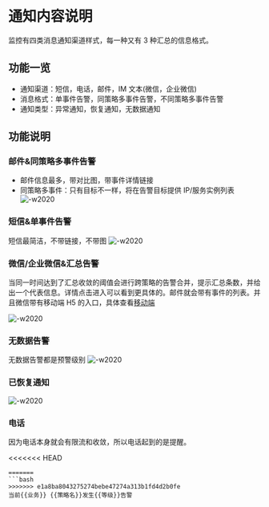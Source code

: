 # 通知内容说明

监控有四类消息通知渠道样式，每一种又有 3 种汇总的信息格式。 

## 功能一览

* 通知渠道：短信，电话，邮件，IM 文本(微信，企业微信)
* 消息格式：单事件告警，同策略多事件告警，不同策略多事件告警
* 通知类型：异常通知，恢复通知，无数据通知

## 功能说明

### 邮件&同策略多事件告警

* 邮件信息最多，带对比图，带事件详情链接
* 同策略多事件：只有目标不一样，将在告警目标提供 IP/服务实例列表
![-w2020](media/15911009385709.jpg)

### 短信&单事件告警

短信最简洁，不带链接，不带图
![-w2020](media/15911011080145.jpg)

### 微信/企业微信&汇总告警

当同一时间达到了汇总收敛的阈值会进行跨策略的告警合并，提示汇总条数，并给出一个代表信息。详情点击进入可以看到更具体的。邮件就会带有事件的列表。并且微信带有移动端 H5 的入口，具体查看[移动端](h5_app.md)

![-w2020](media/15911013706265.jpg)

### 无数据告警

无数据告警都是预警级别
![-w2020](media/15911562374591.jpg)

### 已恢复通知

![-w2020](media/15911563921839.jpg)

### 电话

因为电话本身就会有限流和收敛，所以电话起到的是提醒。

<<<<<<< HEAD
```plain
=======
```bash
>>>>>>> e1a8ba8043275274bebe47274a313b1fd4d2b0fe
当前{{业务}} {{策略名}}发生{{等级}}告警
```
